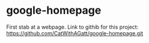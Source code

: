 # google-homepage
First stab at a webpage.
Link to githib for this project: https://github.com/CatWithAGatt/google-homepage.git
